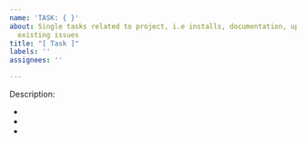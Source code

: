 ```yaml
---
name: 'TASK: { }'
about: Single tasks related to project, i.e installs, documentation, updating/fixing
  existing issues
title: "[ Task ]"
labels: ''
assignees: ''

---
```


Description:

-
-
-

